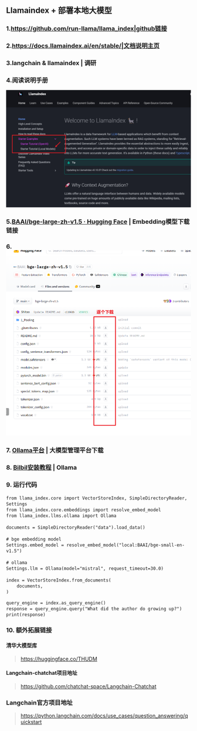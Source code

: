 ## Llamaindex + 部署本地大模型

### 1.https://github.com/run-llama/llama_index|github链接
### 2.https://docs.llamaindex.ai/en/stable/|文档说明主页
### 3.langchain & llamaindex | 调研
### 4.阅读说明手册
![image-20240326201113259](Quiz_Tools/images/image-20240326201113259.png)

### 5.[BAAI/bge-large-zh-v1.5 · Hugging Face](https://huggingface.co/BAAI/bge-large-zh-v1.5) | Embedding模型下载链接

### 6.![image-20240326201814951](Quiz_Tools/images/image-20240326201814951.png)

### 7. [Ollama平台](https://github.com/ollama/ollama) | 大模型管理平台下载

### 8. [Bilbil安装教程](https://www.bilibili.com/video/BV19m411f7GX?vd_source=4f233a17ccc9dbdb1e5b6f3a66919a6b) | Ollama

### 9. 运行代码
```
from llama_index.core import VectorStoreIndex, SimpleDirectoryReader, Settings
from llama_index.core.embeddings import resolve_embed_model
from llama_index.llms.ollama import Ollama

documents = SimpleDirectoryReader("data").load_data()

# bge embedding model
Settings.embed_model = resolve_embed_model("local:BAAI/bge-small-en-v1.5")

# ollama
Settings.llm = Ollama(model="mistral", request_timeout=30.0)

index = VectorStoreIndex.from_documents(
    documents,
)
```

```
query_engine = index.as_query_engine()
response = query_engine.query("What did the author do growing up?")
print(response)
```

### 10. 额外拓展链接

#### 清华大模型库
> https://huggingface.co/THUDM
#### Langchain-chatchat项目地址
> https://github.com/chatchat-space/Langchain-Chatchat
### Langchain官方项目地址
> https://python.langchain.com/docs/use_cases/question_answering/quickstart

